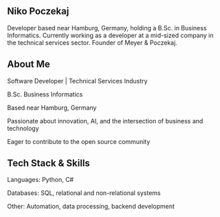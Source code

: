 ## Niko Poczekaj

Developer based near Hamburg, Germany, holding a B.Sc. in Business Informatics. 
Currently working as a developer at a mid-sized company in the technical services sector.
Founder of Meyer & Poczekaj.

## About Me

Software Developer | Technical Services Industry

B.Sc. Business Informatics

Based near Hamburg, Germany

Passionate about innovation, AI, and the intersection of business and technology

Eager to contribute to the open source community

## Tech Stack & Skills

Languages: Python, C#

Databases: SQL, relational and non-relational systems

Other: Automation, data processing, backend development

